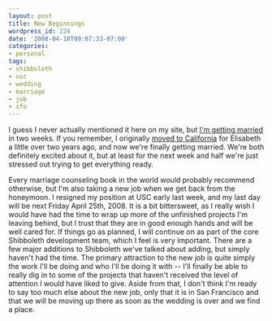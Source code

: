 ```yaml
---
layout: post
title: New Beginnings
wordpress_id: 224
date: '2008-04-18T09:07:33-07:00'
categories:
- personal
tags:
- shibboleth
- usc
- wedding
- marriage
- job
- sfo
---
```

I guess I never actually mentioned it here on my site, but [I'm getting married][wedding] in two weeks.  If you
remember, I originally [moved to California][] for Elisabeth a little over two years ago, and now we're finally getting
married.  We're both definitely excited about it, but at least for the next week and half we're just stressed out trying
to get everything ready.

Every marriage counseling book in the world would probably recommend otherwise, but I'm also taking a new job when we
get back from the honeymoon.  I resigned my position at USC early last week, and my last day will be next Friday April
25th, 2008.  It is a bit bittersweet, as I really wish I would have had the time to wrap up more of the unfinished
projects I'm leaving behind, but I trust that they are in good enough hands and will be well cared for.  If things go as
planned, I will continue on as part of the core Shibboleth development team, which I feel is very important.  There are
a few major additions to Shibboleth we've talked about adding, but simply haven't had the time.  The primary attraction
to the new job is quite simply the work I'll be doing and who I'll be doing it with -- I'll finally be able to really
dig in to some of the projects that haven't received the level of attention I would have liked to give.  Aside from
that, I don't think I'm ready to say too much else about the new job, only that it is in San Francisco and that we will
be moving up there as soon as the wedding is over and we find a place.

[wedding]: http://willnorris.com/wedding/
[moved to California]: http://willnorris.com/2006/01/life-and-love-and-why

